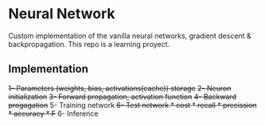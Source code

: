 # Neural Network
Custom implementation of the vanilla neural networks, gradient descent & backpropagation.
This repo is a learning proyect.

## Implementation
~~1- Parameters (weights, bias, activations(cache)) storage~~
~~2- Neuron initialization~~
~~3- Forward propagation, activation function~~
~~4- Backward progagation~~
5- Training network
~~6- Test network
    * cost
    * recall
    * precission
    * accuracy
    * F~~
6- Inference

